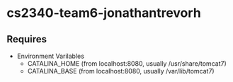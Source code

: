 cs2340-team6-jonathantrevorh
========================

Requires
--------
- Environment Varilables
    - CATALINA\_HOME (from localhost:8080, usually /usr/share/tomcat7)
    - CATALINA\_BASE (from localhost:8080, usually /var/lib/tomcat7)
